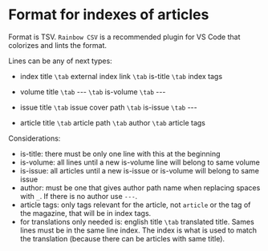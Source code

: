 # Format for indexes of articles

Format is TSV. `Rainbow CSV` is a recommended plugin for VS Code that colorizes and lints the format.

Lines can be any of next types:

- index title `\tab` external index link `\tab` is-title `\tab` index tags

- volume title `\tab` --- `\tab` is-volume `\tab` ---

- issue title `\tab` issue cover path `\tab` is-issue `\tab` ---

- article title `\tab` article path `\tab` author `\tab` article tags

Considerations:

- is-title: there must be only one line with this at the beginning
- is-volume: all lines until a new is-volume line will belong to same volume
- is-issue: all articles until a new is-issue or is-volume will belong to same issue
- author: must be one that gives author path name when replacing spaces with `_`. If there is no author use `---`.
- article tags: only tags relevant for the article, not `article` or the tag of the magazine, that will be in index tags.
- for translations only needed is: english title `\tab` translated title. Sames lines must be in the same line index. The index is what is used to match the translation (because there can be articles with same title).
